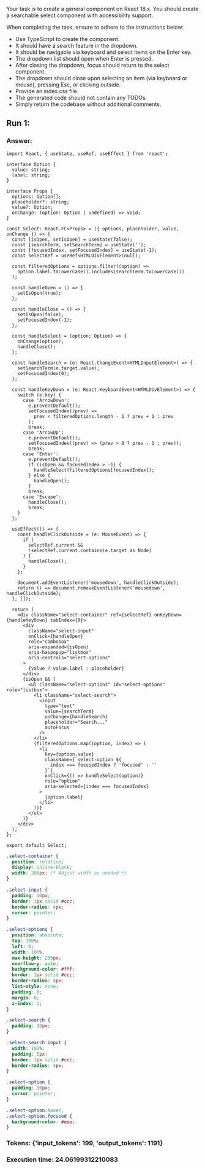 Your task is to create a general component on React 18.x.
You should create a searchable select component with accessibility support.

When completing the task, ensure to adhere to the instructions below:
- Use TypeScript to create the component.
- It should have a search feature in the dropdown.
- It should be navigable via keyboard and select items on the Enter key.
- The dropdown list should open when Enter is pressed.
- After closing the dropdown, focus should return to the select component.
- The dropdown should close upon selecting an item (via keyboard or mouse), pressing Esc, or clicking outside.
- Provide an index.css file.
- The generated code should not contain any TODOs.
- Simply return the codebase without additional comments.

## Run 1:
### Answer:
```tsx
import React, { useState, useRef, useEffect } from 'react';

interface Option {
  value: string;
  label: string;
}

interface Props {
  options: Option[];
  placeholder?: string;
  value?: Option;
  onChange: (option: Option | undefined) => void;
}

const Select: React.FC<Props> = ({ options, placeholder, value, onChange }) => {
  const [isOpen, setIsOpen] = useState(false);
  const [searchTerm, setSearchTerm] = useState('');
  const [focusedIndex, setFocusedIndex] = useState(-1);
  const selectRef = useRef<HTMLDivElement>(null);

  const filteredOptions = options.filter((option) =>
    option.label.toLowerCase().includes(searchTerm.toLowerCase())
  );

  const handleOpen = () => {
    setIsOpen(true);
  };

  const handleClose = () => {
    setIsOpen(false);
    setFocusedIndex(-1);
  };

  const handleSelect = (option: Option) => {
    onChange(option);
    handleClose();
  };

  const handleSearch = (e: React.ChangeEvent<HTMLInputElement>) => {
    setSearchTerm(e.target.value);
    setFocusedIndex(0);
  };

  const handleKeyDown = (e: React.KeyboardEvent<HTMLDivElement>) => {
    switch (e.key) {
      case 'ArrowDown':
        e.preventDefault();
        setFocusedIndex((prev) =>
          prev < filteredOptions.length - 1 ? prev + 1 : prev
        );
        break;
      case 'ArrowUp':
        e.preventDefault();
        setFocusedIndex((prev) => (prev > 0 ? prev - 1 : prev));
        break;
      case 'Enter':
        e.preventDefault();
        if (isOpen && focusedIndex > -1) {
          handleSelect(filteredOptions[focusedIndex]);
        } else {
          handleOpen();
        }
        break;
      case 'Escape':
        handleClose();
        break;
    }
  };

  useEffect(() => {
    const handleClickOutside = (e: MouseEvent) => {
      if (
        selectRef.current &&
        !selectRef.current.contains(e.target as Node)
      ) {
        handleClose();
      }
    };

    document.addEventListener('mousedown', handleClickOutside);
    return () => document.removeEventListener('mousedown', handleClickOutside);
  }, []);

  return (
    <div className="select-container" ref={selectRef} onKeyDown={handleKeyDown} tabIndex={0}>
      <div
        className="select-input"
        onClick={handleOpen}
        role="combobox"
        aria-expanded={isOpen}
        aria-haspopup="listbox"
        aria-controls="select-options"
      >
        {value ? value.label : placeholder}
      </div>
      {isOpen && (
        <ul className="select-options" id="select-options" role="listbox">
          <li className="select-search">
            <input
              type="text"
              value={searchTerm}
              onChange={handleSearch}
              placeholder="Search..."
              autoFocus
            />
          </li>
          {filteredOptions.map((option, index) => (
            <li
              key={option.value}
              className={`select-option ${
                index === focusedIndex ? 'focused' : ''
              }`}
              onClick={() => handleSelect(option)}
              role="option"
              aria-selected={index === focusedIndex}
            >
              {option.label}
            </li>
          ))}
        </ul>
      )}
    </div>
  );
};

export default Select;
```

```css
.select-container {
  position: relative;
  display: inline-block;
  width: 200px; /* Adjust width as needed */
}

.select-input {
  padding: 10px;
  border: 1px solid #ccc;
  border-radius: 4px;
  cursor: pointer;
}

.select-options {
  position: absolute;
  top: 100%;
  left: 0;
  width: 100%;
  max-height: 200px;
  overflow-y: auto;
  background-color: #fff;
  border: 1px solid #ccc;
  border-radius: 4px;
  list-style: none;
  padding: 0;
  margin: 0;
  z-index: 1;
}

.select-search {
  padding: 10px;
}

.select-search input {
  width: 100%;
  padding: 5px;
  border: 1px solid #ccc;
  border-radius: 4px;
}

.select-option {
  padding: 10px;
  cursor: pointer;
}

.select-option:hover,
.select-option.focused {
  background-color: #eee;
}
```


### Tokens: {'input_tokens': 199, 'output_tokens': 1191}
### Execution time: 24.06199312210083
